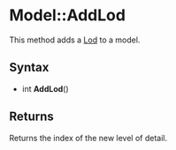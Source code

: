 # Model::AddLod

This method adds a [Lod](Lod.md) to a model.

## Syntax

- int **AddLod**()

## Returns

Returns the index of the new level of detail.

